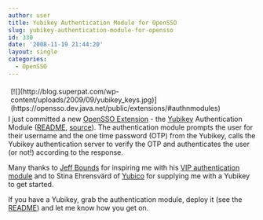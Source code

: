 ```yaml
---
author: user
title: Yubikey Authentication Module for OpenSSO
slug: yubikey-authentication-module-for-opensso
id: 330
date: '2008-11-19 21:44:20'
layout: single
categories:
  - OpenSSO
---
```


<div style="margin: 5px; float: right;">[![](http://blog.superpat.com/wp-content/uploads/2009/09/yubikey_keys.jpg)](https://opensso.dev.java.net/public/extensions/#authnmodules)</div>

I just committed a new [OpenSSO Extension](https://opensso.dev.java.net/public/extensions) - the [Yubikey](http://www.yubico.com/products/yubikey/) Authentication Module ([README](https://opensso.dev.java.net/source/browse/opensso/extensions/authnyubikey/README.txt?view=markup), [source](https://opensso.dev.java.net/source/browse/opensso/extensions/authnyubikey/src/)). The authentication module prompts the user for their username and the one time password (OTP) from the Yubikey, calls the Yubikey authentication server to verify the OTP and authenticates the user (or not!) according to the response.

Many thanks to [Jeff Bounds](http://blogs.sun.com/bounds/) for inspiring me with his [VIP authentication module](http://blogs.sun.com/bounds/entry/verisign_identity_protection_and_opensso) and to Stina Ehrensvärd of [Yubico](http://www.yubico.com/) for supplying me with a Yubikey to get started.

If you have a Yubikey, grab the authentication module, deploy it (see the [README](https://opensso.dev.java.net/source/browse/opensso/extensions/authnyubikey/README.txt?view=markup)) and let me know how you get on.